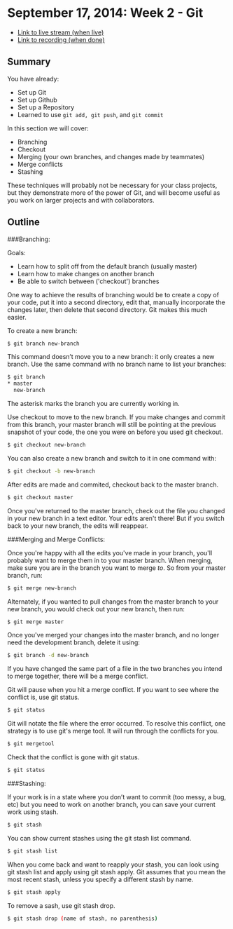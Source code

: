# September 17, 2014: Week 2 - Git 

* [Link to live stream (when live)]()
* [Link to recording (when done)]()

## Summary
You have already:

- Set up Git
- Set up Github
- Set up a Repository
- Learned to use `git add, git push`, and `git commit`

In this section we will cover:

- Branching
- Checkout
- Merging (your own branches, and changes made by teammates)
- Merge conflicts
- Stashing

These techniques will probably not be necessary for your class projects, but they demonstrate more of the power of Git, and will become useful as you work on larger projects and with collaborators.



## Outline
###Branching:

Goals: 
- Learn how to split off from the default branch (usually master)
- Learn how to make changes on another branch
- Be able to switch between ('checkout') branches 

One way to achieve the results of branching would be to create a copy of your code, put it into a second directory, edit that, manually incorporate the changes later, then delete that second directory. Git makes this much easier.

To create a new branch:

```bash
$ git branch new-branch
```

This command doesn’t move you to a new branch: it only creates a new branch. Use the same command with no branch name to list your branches:

```bash
$ git branch
* master
  new-branch
```

The asterisk marks the branch you are currently working in.

Use checkout to move to the new branch. If you make changes and commit from this branch, your master branch will still be pointing at the previous snapshot of your code, the one you were on before you used git checkout.

```bash
$ git checkout new-branch
```

You can also create a new branch and switch to it in one command with:

```bash
$ git checkout -b new-branch
```

After edits are made and commited, checkout back to the master branch.

```bash
$ git checkout master
```

Once you've returned to the master branch, check out the file you changed in your new branch in a text editor. Your edits aren't there! But if you switch back to your new branch, the edits will reappear. 

###Merging and Merge Conflicts:

Once you're happy with all the edits you've made in your branch, you'll probably want to merge them in to your master branch. When merging, make sure you are in the branch you want to merge *to*. So from your master branch, run:

```bash
$ git merge new-branch
```

Alternately, if you wanted to pull changes from the master branch to your new branch, you would check out your new branch, then run:

```bash
$ git merge master
```

Once you've merged your changes into the master branch, and no longer need the development branch, delete it using:

```bash
$ git branch -d new-branch
```

If you have changed the same part of a file in the two branches you intend to merge together, there will be a merge conflict. 

Git will pause when you hit a merge conflict. If you want to see where the conflict is, use git status.

```bash
$ git status
```

Git will notate the file where the error occurred. 
To resolve this conflict, one strategy is to use git's merge tool. It will run through the conflicts for you.

```bash
$ git mergetool
```

Check that the conflict is gone with git status.
```bash
$ git status
```

###Stashing:

If your work is in a state where you don’t want to commit (too messy, a bug, etc) but you need to work on another branch, you can save your current work using stash.

```bash
$ git stash
```

You can show current stashes using the git stash list command.

```bash
$ git stash list
```

When you come back and want to reapply your stash, you can look using git stash list and apply using git stash apply. Git assumes that you mean the most recent stash, unless you specify a different stash by name.

```bash
$ git stash apply
```

To remove a sash, use git stash drop.

```bash
$ git stash drop (name of stash, no parenthesis)
```

